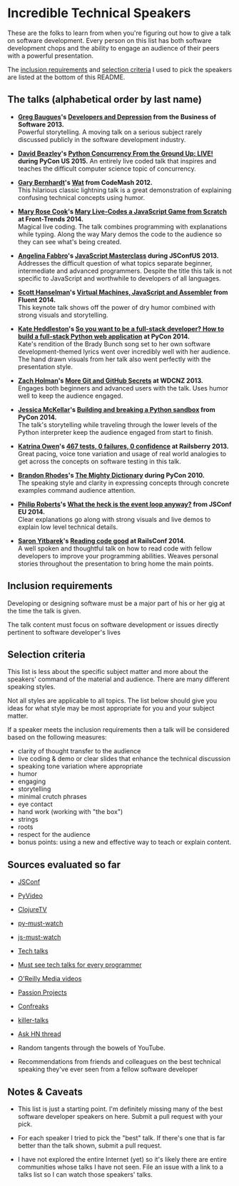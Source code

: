 # Incredible Technical Speakers
These are the folks to learn from when you're figuring out how to give a 
talk on software development. Every person on this list has both software
development chops and the ability to engage an audience of their peers with
a powerful presentation.

The [inclusion requirements](#inclusion-requirements) and 
[selection criteria](#selection-criteria) I used to pick the speakers 
are listed at the bottom of this README.


## The talks (alphabetical order by last name)
* **[Greg Baugues](https://github.com/GregBaugues)'s 
  [Developers and Depression](https://vimeo.com/78419167) from
  the Business of Software 2013.**  
  Powerful storytelling. A moving talk on a serious subject rarely 
  discussed publicly in the software development industry.

* **[David Beazley](https://github.com/dabeaz)'s
  [Python Concurrency From the Ground Up: LIVE!](https://www.youtube.com/watch?v=MCs5OvhV9S4)
  during PyCon US 2015.** An entirely live coded 
  talk that inspires and teaches the difficult computer science
  topic of concurrency.

* **[Gary Bernhardt](https://github.com/garybernhardt)'s 
  [Wat](https://archive.org/details/wat_destroyallsoftware)
  from CodeMash 2012.**  
  This hilarious classic lightning talk is a great demonstration of 
  explaining confusing technical concepts using humor.


* **[Mary Rose Cook](https://github.com/maryrosecook)'s 
  [Mary Live-Codes a JavaScript Game from Scratch](https://vimeo.com/105955605)
  at Front-Trends 2014.**  
  Magical live coding. The talk combines programming with explanations while
  typing. Along the way Mary demos the code to the audience so they can 
  see what's being created.


* **[Angelina Fabbro](https://github.com/afabbro)'s
  [JavaScript Masterclass](https://www.youtube.com/watch?v=v0TFmdO4ZP0) 
  during JSConfUS 2013.**  
  Addresses the difficult question of what topics separate beginner, 
  intermediate and advanced programmers. Despite the title this talk is not 
  specific to JavaScript and worthwhile to developers of all languages.


* **[Scott Hanselman](https://github.com/shanselman)'s 
  [Virtual Machines, JavaScript and Assembler](https://www.youtube.com/watch?v=UzyoT4DziQ4)
  from Fluent 2014.**  
  This keynote talk shows off the power of dry humor combined 
  with strong visuals and storytelling.


* **[Kate Heddleston](https://github.com/heddle317)'s 
  [So you want to be a full-stack developer? How to build a full-stack Python web application](https://www.youtube.com/watch?v=8uxQOzKi3_0) at PyCon 2014.**  
  Kate's rendition of the Brady Bunch song set to her own software 
  development-themed lyrics went over incredibly well with her 
  audience. The hand drawn visuals from her talk also went perfectly with 
  the presentation style.


* **[Zach Holman](https://github.com/holman)'s
  [More Git and GitHub Secrets](https://vimeo.com/72955426) at WDCNZ 2013.**  
  Engages both beginners and advanced users with the talk. Uses humor well to
  keep the audience engaged.


* **[Jessica McKellar](https://github.com/jesstess)'s 
  [Building and breaking a Python sandbox](https://www.youtube.com/watch?v=sL_syMmRkoU)
  from PyCon 2014.**  
  The talk's storytelling while traveling through the lower levels of the 
  Python interpreter keep the audience engaged from start to finish.


* **[Katrina Owen](https://github.com/kytrinyx)'s
  [467 tests, 0 failures, 0 confidence](https://vimeo.com/68730418)
  at Railsberry 2013.**  
  Great pacing, voice tone variation and usage of real world analogies to get 
  across the concepts on software testing in this talk.


* **[Brandon Rhodes](https://github.com/brandon-rhodes)'s 
  [The Mighty Dictionary](http://pyvideo.org/video/276/the-mighty-dictionary-55)
  during PyCon 2010.**  
  The speaking style and clarity in expressing concepts through concrete
  examples command audience attention.


* **[Philip Roberts](https://github.com/latentflip)'s 
  [What the heck is the event loop anyway?](http://phatak-dev.github.io/techtalks/javascript-event-loop/) from JSConf EU 2014.**  
  Clear explanations go along with strong visuals and live demos to explain 
  low level technical details.


* **[Saron Yitbarek](https://github.com/sarony)'s 
  [Reading code good](http://phatak-dev.github.io/techtalks/reading-code-good/) 
  at RailsConf 2014.**  
  A well spoken and thoughtful talk on how to read code with fellow developers 
  to improve your programming abilities. Weaves personal stories throughout
  the presentation to bring home the main points.


## Inclusion requirements <a name="inclusion-requirements"></a>
Developing or designing software must be a major part of his or her gig 
at the time the talk is given.

The talk content must focus on software development or issues directly 
pertinent to software developer's lives


## Selection criteria <a name="selection-criteria"></a>
This list is less about the specific subject matter and more about the
speakers' command of the material and audience. There are many different 
speaking styles.  

Not all styles are applicable to all topics. The list below should give you
ideas for what style may be most appropriate for you and your subject matter.

If a speaker meets the inclusion requirements then a talk will be considered
based on the following measures:

* clarity of thought transfer to the audience
* live coding & demo or clear slides that enhance the technical discussion
* speaking tone variation where appropriate
* humor
* engaging
* storytelling
* minimal crutch phrases
* eye contact
* hand work (working with "the box")
* strings
* roots
* respect for the audience
* bonus points: using a new and effective way to teach or explain content.


## Sources evaluated so far
* [JSConf](https://www.youtube.com/user/jsconfeu)

* [PyVideo](http://pyvideo.org)

* [ClojureTV](https://www.youtube.com/user/ClojureTV)

* [py-must-watch](https://github.com/s16h/py-must-watch)

* [js-must-watch](https://github.com/bolshchikov/js-must-watch)

* [Tech talks](http://phatak-dev.github.io/techtalks/)

* [Must see tech talks for every programmer](http://brikis98.blogspot.com/2014/05/must-see-tech-talks-for-every-programmer.html)

* [O'Reilly Media videos](https://www.youtube.com/user/OreillyMedia/playlists)

* [Passion Projects](http://passion-projects.is/)

* [Confreaks](https://www.youtube.com/channel/UCWnPjmqvljcafA0z2U1fwKQ)

* [killer-talks](https://github.com/PharkMillups/killer-talks)

* [Ask HN thread](https://news.ycombinator.com/item?id=5511466)

* Random tangents through the bowels of YouTube.

* Recommendations from friends and colleagues on the best technical speaking
  they've ever seen from a fellow software developer


## Notes & Caveats
* This list is just a starting point. I'm definitely missing many of the 
  best software developer speakers on here. Submit a pull request with your
  pick.

* For each speaker I tried to pick the "best" talk. If there's one that is
  far better than the talk shown, submit a pull request.

* I have not explored the entire Internet (yet) so it's likely there are entire
  communities whose talks I have not seen. File an issue with a link to a talks
  list so I can watch those speakers' talks.

